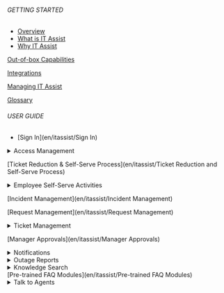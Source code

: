 ###### GETTING STARTED

- [Overview](en/itassist/Overview#overview)
- [What is IT Assist](en/itassist/Overview#what-is-it-assist)
- [Why IT Assist](en/itassist/Overview#why-it-assist)

[Out-of-box Capabilities](en/itassist/Out-of-box%20Capabilities)

[Integrations](en/itassist/Integrations)

[Managing IT Assist](en/itassist/Managing%20IT%20Assist)

[Glossary](en/itassist/Glossary)

###### USER GUIDE

- [Sign In](en/itassist/Sign In)

<details >
  <summary>Access Management
  </summary>

  - [About Access Management](en/itassist/Access Management)
  - [Reset Password](en/itassist/Access Management#reset-password)
  - [Unlock Account](en/itassist/Access Management#unlock-account)
  - [Password Health Checks and Reminders](en/itassist/Access Management#password-health-checks-and-reminders)
  - [Configuration](en/itassist/Access Management#configuration)

  </details>

[Ticket Reduction & Self-Serve Process](en/itassist/Ticket Reduction and Self-Serve Process)

  <details >
  <summary>Employee Self-Serve Activities
  </summary>

  - [About](en/itassist/Employee Self-service Activities)
  - [Configuration](en/itassist/Employee Self-service Activities#configuration)

</details>

[Incident Management](en/itassist/Incident Management)

[Request Management](en/itassist/Request Management)

<details >
  <summary>Ticket Management
  </summary>
  - [About](en/itassist/Ticket Management)
  - [View Tickets](en/itassist/Ticket Management#view-tickets)
  - [Ticket Follow-up Actions](en/itassist/Ticket Management#ticket-follo-up-actions)
  - [Ticket Updates](en/itassist/Ticket Management#ticket-updates)

  </details>

[Manager Approvals](en/itassist/Manager Approvals)

<details >
  <summary>Notifications
  </summary>

  - [About](en/itassist/Notifications)
  - [Features](en/itassist/Notifications#features)
  - [Types of Notifications](en/itassist/Notifications#types-of-notifications)
  - [Ticket Updates](en/itassist/Notifications#ticket-updates)

  </details>

<details >
  <summary>Outage Reports
  </summary>

  - [About](en/itassist/Outage Reports)
  - [Configuration](en/itassist/Outage Reports#configuration)

  </details>
<details >
  <summary>Knowledge Search
  </summary>

  - [About](en/itassist/Knowledge Search)
  - [Features](en/itassist/Knowledge Search#features)

  </details>
[Pre-trained FAQ Modules](en/itassist/Pre-trained FAQ Modules)

<details >
  <summary>Talk to Agents
  </summary>

  - [About](en/itassist/Talk to Agent)
  - [Configuration](en/itassist/Talk to Agent#configuration)

  </details>